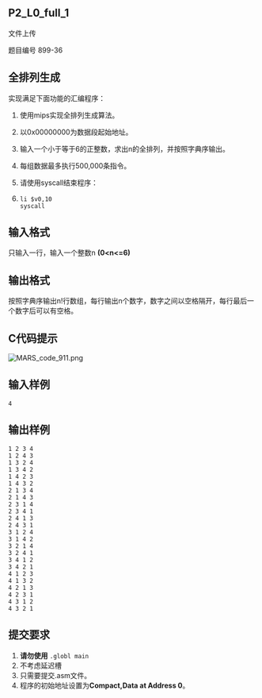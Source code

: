 ## P2_L0_full_1

文件上传

题目编号 899-36

## 全排列生成

实现满足下面功能的汇编程序：

1. 使用mips实现全排列生成算法。

2. 以0x00000000为数据段起始地址。

3. 输入一个小于等于6的正整数，求出n的全排列，并按照字典序输出。

4. 每组数据最多执行500,000条指令。

5. 请使用syscall结束程序：

6. ```none
   li $v0,10
   syscall
   ```

## 输入格式

只输入一行，输入一个整数n **(0<n<=6)**

## 输出格式

按照字典序输出n!行数组，每行输出n个数字，数字之间以空格隔开，每行最后一个数字后可以有空格。

## C代码提示

![MARS_code_911.png](http://cscore.buaa.edu.cn/assets/cscore-image/refkxh/d07c8bda-12ff-4ec4-8057-1d14178ab10f/MARS_code_911.png)

## 输入样例

```
4
```

## 输出样例

```
1 2 3 4
1 2 4 3
1 3 2 4
1 3 4 2
1 4 2 3
1 4 3 2
2 1 3 4
2 1 4 3
2 3 1 4
2 3 4 1
2 4 1 3
2 4 3 1
3 1 2 4
3 1 4 2
3 2 1 4
3 2 4 1
3 4 1 2
3 4 2 1
4 1 2 3
4 1 3 2
4 2 1 3
4 2 3 1
4 3 1 2
4 3 2 1
```

## 提交要求

1. **请勿使用** `.globl main`
2. 不考虑延迟槽
3. 只需要提交.asm文件。
4. 程序的初始地址设置为**Compact,Data at Address 0**。